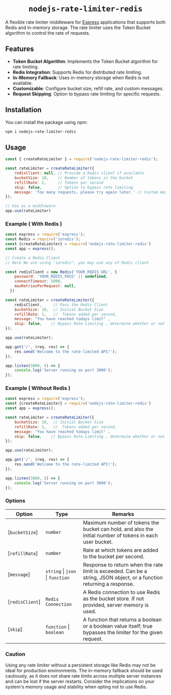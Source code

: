 
<h1 align="center"> <code>nodejs-rate-limiter-redis</code> </h1>


A flexible rate limiter middleware for [Express](http://expressjs.com/) applications that supports both Redis and in-memory storage. The rate limiter uses the Token Bucket algorithm to control the rate of requests.


## Features

- **Token Bucket Algorithm**: Implements the Token Bucket algorithm for rate limiting.
- **Redis Integration**: Supports Redis for distributed rate limiting.
- **In-Memory Fallback**: Uses in-memory storage when Redis is not available.
- **Customizable**: Configure bucket size, refill rate, and custom messages.
- **Request Skipping**: Option to bypass rate limiting for specific requests.


## Installation

You can install the package using npm:

```bash
npm i nodejs-rate-limiter-redis
```
## Usage

```js
const { createRateLimiter } = require('nodejs-rate-limiter-redis');

const rateLimiter = createRateLimiter({
    redisClient: null, // Provide a Redis client if available
    bucketSize: 10,    // Number of tokens in the bucket
    refillRate: 2,     // Tokens per second
    skip: false,       // Option to bypass rate limiting
    message: 'Too many requests, please try again later.' // Custom message
});

// Use as a middleware
app.use(rateLimiter)
```

### Example ( With Redis )

```js
const express = require('express');
const Redis = require('ioredis');
const {createRateLimiter} = require('nodejs-rate-limiter-redis')
const app = express();

// Create a Redis Client 
// Here We are using "ioredis", you may use any of Redis client

const redisClient = new Redis('YOUR_REDIS_URL', {
    password: 'YOUR_REDIS_PASS' || undefined,
    connectTimeout: 5000,
    maxRetriesPerRequest: null,
  })

const rateLimiter = createRateLimiter({
    redisClient,     // Pass the Redis Client
    bucketSize: 10,  // Initial Bucket Size
    refillRate: 1,   //  Tokens added per second,
    message: "You have reached todays limit" ,
    skip: false,    // Bypass Rate Limiting , determine whether or not this request consumes token from client’s bucket
});

app.use(rateLimiter);

app.get('/', (req, res) => {
    res.send('Welcome to the rate-limited API!');
});

app.listen(3000, () => {
    console.log('Server running on port 3000');
});
```

### Example ( Without Redis )

```js
const express = require('express');
const {createRateLimiter} = require('nodejs-rate-limiter-redis')
const app = express();

const rateLimiter = createRateLimiter({
    bucketSize: 10,  // Initial Bucket Size
    refillRate: 1,   //  Tokens added per second,
    message: "You have reached todays limit" ,
    skip: false,    // Bypass Rate Limiting , determine whether or not this request consumes token from client’s bucket
});

app.use(rateLimiter);

app.get('/', (req, res) => {
    res.send('Welcome to the rate-limited API!');
});

app.listen(3000, () => {
    console.log('Server running on port 3000');
});
```
### Options
| Option                     | Type                             | Remarks                                                                                         |
| -------------------------- | -------------------------------- | ----------------------------------------------------------------------------------------------- |
| [`bucketSize`]             | `number`                         | Maximum number of tokens the bucket can hold, and also the initial number of tokens in each user bucket.|
| [`refillRate`]             | `number`                         | Rate at which tokens are added to the bucket per second.                          |
| [`message`]                | `string` \| `json` \| `function` | Response to return when the rate limit is exceeded. Can be a string, JSON object, or a function returning a response.|
| [`redisClient`]            | `Redis Connection`               | A Redis connection to use Redis as the bucket store. If not provided, server memory is used.    |
| [`skip`]                   | `function` \| `boolean`          | A function that returns a boolean or a boolean value itself; true bypasses the limiter for the given request.|

### Caution
Using any rate limiter without a persistent storage like Redis may not be ideal for production environments. The in-memory fallback should be used cautiously, as it does not share rate limits across multiple server instances and can be lost if the server restarts. Consider the implications on your system's memory usage and stability when opting not to use Redis.





